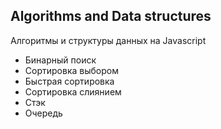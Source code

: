 ## Algorithms and Data structures

Алгоритмы и структуры данных на Javascript

- Бинарный поиск
- Сортировка выбором
- Быстрая сортировка
- Сортировка слиянием
- Стэк
- Очередь